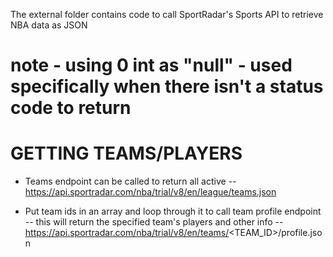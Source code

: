 The external folder contains code to call SportRadar's Sports API to retrieve NBA data as JSON

# note - using 0 int as "null" - used specifically when there isn't a status code to return

# GETTING TEAMS/PLAYERS
- Teams endpoint can be called to return all active
-- https://api.sportradar.com/nba/trial/v8/en/league/teams.json
 
- Put team ids in an array and loop through it to call team profile endpoint
-- this will return the specified team's players and other info
-- https://api.sportradar.com/nba/trial/v8/en/teams/<TEAM_ID>/profile.json
